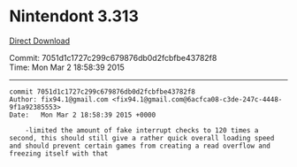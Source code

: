 # Nintendont 3.313
[Direct Download](./Nintendont.zip)

Commit: 7051d1c1727c299c679876db0d2fcbfbe43782f8  
Time: Mon Mar 2 18:58:39 2015   

-----

```
commit 7051d1c1727c299c679876db0d2fcbfbe43782f8
Author: fix94.1@gmail.com <fix94.1@gmail.com@6acfca08-c3de-247c-4448-9f1a92385553>
Date:   Mon Mar 2 18:58:39 2015 +0000

    -limited the amount of fake interrupt checks to 120 times a second, this should still give a rather quick overall loading speed and should prevent certain games from creating a read overflow and freezing itself with that
```
